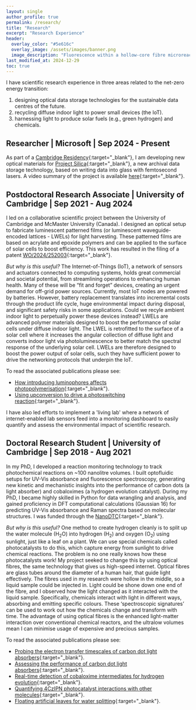 ```yaml
---
layout: single
author_profile: true
permalink: /research/
title: "Research"
excerpt: "Research Experience"
header:
  overlay_color: "#5e616c"
  overlay_image: /assets/images/banner.png
  image_description: "Fluorescence within a hollow-core fibre microreactor."
last_modified_at: 2024-12-29
toc: true
---
```

I have scientific research experience in three areas related to the net-zero energy transition: 
1. designing optical data storage technologies for the sustainable data centres of the future.
2. recycling diffuse indoor light to power small devices (the IoT).
3. harnessing light to produce solar fuels (e.g., green hydrogen) and chemicals. 

## Researcher | Microsoft | Sep 2024 - Present
As part of a [Cambridge Residency](https://www.microsoft.com/en-us/research/academic-program/cambridge-residency/){:target="_blank"}, I am developing new optical materials for [Project Silica](https://www.microsoft.com/en-us/research/project/project-silica/){:target="_blank"}, a new archival data storage technology, based on writing data into glass with femtosecond lasers. A video summary of the project is available [here](https://youtu.be/-rfEYd4NGQg?feature=shared){:target="_blank"}.

## Postdoctoral Research Associate | University of Cambridge | Sep 2021 - Aug 2024
I led on a collaborative scientific project between the University of Cambridge and McMaster University (Canada). I designed an optical setup to fabricate luminescent patterned films (or luminescent waveguide-encoded lattices - LWELs) for light harvesting. These patterned films are based on acrylate and epoxide polymers and can be applied to the surface of solar cells to boost efficiency. This work has resulted in the filing of a patent [WO/2024/252003](https://patentscope.wipo.int/search/en/detail.jsf?docId=WO2024252003){:target="_blank"}. 

*But why is this useful?* The Internet-of-Things (IoT), a network of sensors and actuators connected to computing systems, holds great commercial and societal potential, from streamlining operations to enhancing human health. Many of these will be “fit and forget” devices, creating an urgent demand for off-grid power sources. Currently, most IoT nodes are powered by batteries. However, battery replacement translates into incremental costs through the product life cycle, huge environmental impact during disposal, and significant safety risks in some applications. Could we recyle ambient indoor light to perpetually power these devices instead? LWELs are advanced polymer materials designed to boost the performance of solar cells under diffuse indoor light. The LWEL is retrofitted to the surface of a solar cell where it increases the angular collection of diffuse light and converts indoor light via photoluminescence to better match the spectral response of the underlying solar cell. LWELs are therefore designed to boost the power output of solar cells, such they have sufficient power to drive the networking protocols that underpin the IoT.

To read the associated publications please see:
* [How introducing luminophores affects photopolymerisation](https://doi.org/10.1021/acsapm.4c00484){:target="_blank"}.
* [Using upconversion to drive a photoswitching reaction](https://doi.org/10.1039/D4TC03513E){:target="_blank"}.

I have also led efforts to implement a 'living lab' where a network of internet-enabled lab sensors feed into a monitoring dashboard to easily quantify and assess the environmental impact of scientific research. 

## Doctoral Research Student | University of Cambridge | Sep 2018 - Aug 2021
In my PhD, I developed a reaction monitoring technology to track photochemical reactions on ~100 nanolitre volumes. I built optofluidic setups for UV-Vis absorbance and fluorescence spectroscopy, generating new kinetic and mechanistic insights into the performance of carbon dots (a light absorber) and cobaloximes (a hydrogen evolution catalyst). During my PhD, I became highly skilled in Python for data wrangling and analysis, and gained proficiency in DFT computational calculations (Gaussian 16) for predicting UV-Vis absorbance and Raman spectra based on molecular structures. I was funded through the [NanoDTC](https://www.nanodtc.cam.ac.uk/){:target="_blank"}.

*But why is this useful?* One method to create hydrogen cleanly is to split up the water molecule (H<sub>2</sub>O) into hydrogen (H<sub>2</sub>) and oxygen (O<sub>2</sub>) using sunlight, just like a leaf on a plant. We can use special chemicals called photocatalysts to do this, which capture energy from sunlight to drive chemical reactions. The problem is no one really knows how these photocatalysts work! My project seeked to change this by using optical fibres, the same technology that gives us high-speed internet. Optical fibres are glass tubes around the diameter of a human hair, that guide light effectively. The fibres used in my research were hollow in the middle, so a liquid sample could be injected in. Light could be shone down one end of the fibre, and I observed how the light changed as it interacted with the liquid sample. Specifically, chemicals interact with light in different ways, absorbing and emitting specific colours. These ‘spectroscopic signatures’ can be used to work out how the chemicals change and transform with time. The advantage of using optical fibres is the enhanced light-matter interaction over conventional chemical reactors, and the ultralow volumes mean I can minimise usage of expensive and precious samples.

To read the associated publications please see:
* [Probing the electron transfer timescales of carbon dot light absorbers](https://doi.org/10.1021/acscatal.4c02327){:target="_blank"}.
* [Assessing the performance of carbon dot light absorbers](https://doi.org/10.1021/acscatal.3c02212){:target="_blank"}.
* [Real-time detection of cobaloxime intermediates for hydrogen evolution](https://doi.org/10.1002/ange.202214788){:target="_blank"}.
* [Quantifying 4CzIPN photocatalyst interactions with other molecules](https://doi.org/10.1039/D2CC03996F){:target="_blank"}.
* [Floating artificial leaves for water splitting](https://doi.org/10.1038/s41586-022-04978-6){:target="_blank"}. 